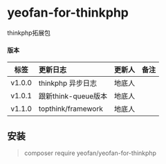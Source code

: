 # yeofan-for-thinkphp

thinkphp拓展包

#### 版本

| 标签     | 更新日志            | 更新人 | 备注 |
|--------|:----------------| -------------------- | ---- |
| v1.0.0 | thinkphp 异步日志   | 地底人               |      |
| v1.0.1 | 跟新think-queue版本 | 地底人               |      |
| v1.1.0 | topthink/framework | 地底人               |      |


## 安装
> composer require yeofan/yeofan-for-thinkphp








